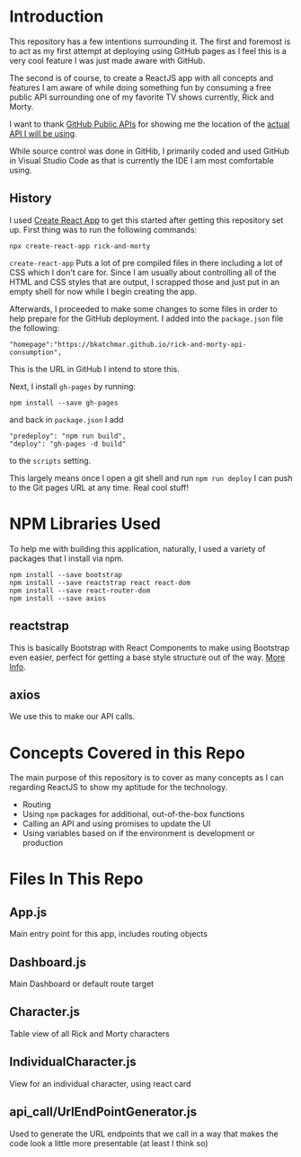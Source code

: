 # Introduction
This repository has a few intentions surrounding it. The first and foremost is to act as my first attempt at deploying using GitHub pages as I feel this is a very cool feature I was just made aware with GitHub.

The second is of course, to create a ReactJS app with all concepts and features I am aware of while doing something fun by consuming a free public API surrounding one of my favorite TV shows currently, Rick and Morty.

I want to thank [GitHub Public APIs](https://github.com/public-apis/public-apis#games--comics) for showing me the location of the [actual API I will be using](https://rickandmortyapi.com/).

While source control was done in GitHib, I primarily coded and used GitHub in Visual Studio Code as that is currently the IDE I am most comfortable using.

## History
I used [Create React App](https://reactjs.org/docs/create-a-new-react-app.html) to get this started after getting this repository set up. First thing was to run the following commands:

```
npx create-react-app rick-and-morty
```

`create-react-app` Puts a lot of pre compiled files in there including a lot of CSS which I don't care for. Since I am usually about controlling all of the HTML and CSS styles that are output, I scrapped those and just put in an empty shell for now while I begin creating the app.

Afterwards, I proceeded to make some changes to some files in order to help prepare for the GitHub deployment. I added into the `package.json` file the following:

```
"homepage":"https://bkatchmar.github.io/rick-and-morty-api-consumption",
```

This is the URL in GitHub I intend to store this.

Next, I install `gh-pages` by running:

```
npm install --save gh-pages
```

and back in `package.json` I add

```
"predeploy": "npm run build",
"deploy": "gh-pages -d build"
```

to the `scripts` setting.

This largely means once I open a git shell and run `npm run deploy` I can push to the Git pages URL at any time. Real cool stuff!

# NPM Libraries Used
To help me with building this application, naturally, I used a variety of packages that I install via npm.

```
npm install --save bootstrap
npm install --save reactstrap react react-dom
npm install --save react-router-dom
npm install --save axios
```

## reactstrap
This is basically Bootstrap with React Components to make using Bootstrap even easier, perfect for getting a base style structure out of the way. [More Info](https://reactstrap.github.io/).

## axios
We use this to make our API calls.

# Concepts Covered in this Repo
The main purpose of this repository is to cover as many concepts as I can regarding ReactJS to show my aptitude for the technology.

* Routing
* Using `npm` packages for additional, out-of-the-box functions
* Calling an API and using promises to update the UI
* Using variables based on if the environment is development or production

# Files In This Repo
## App.js
Main entry point for this app, includes routing objects

## Dashboard.js
Main Dashboard or default route target

## Character.js
Table view of all Rick and Morty characters

## IndividualCharacter.js
View for an individual character, using react card

## api_call/UrlEndPointGenerator.js
Used to generate the URL endpoints that we call in a way that makes the code look a little more presentable (at least I think so)